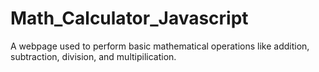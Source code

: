 # Math_Calculator_Javascript
A webpage used to perform basic mathematical operations like addition, subtraction, division, and multipilication.
